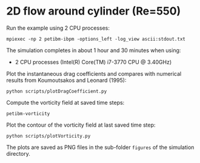 # 2D flow around cylinder (Re=550)

Run the example using 2 CPU processes:

```
mpiexec -np 2 petibm-ibpm -options_left -log_view ascii:stdout.txt
```

The simulation completes in about 1 hour and 30 minutes when using:
- 2 CPU processes (Intel(R) Core(TM) i7-3770 CPU @ 3.40GHz)

Plot the instantaneous drag coefficients and compares with numerical results
from Koumoutsakos and Leonard (1995):

```
python scripts/plotDragCoefficient.py
```

Compute the vorticity field at saved time steps:

```
petibm-vorticity
```

Plot the contour of the vorticity field at last saved time step:

```
python scripts/plotVorticity.py
```

The plots are saved as PNG files in the sub-folder `figures` of the simulation
directory.

